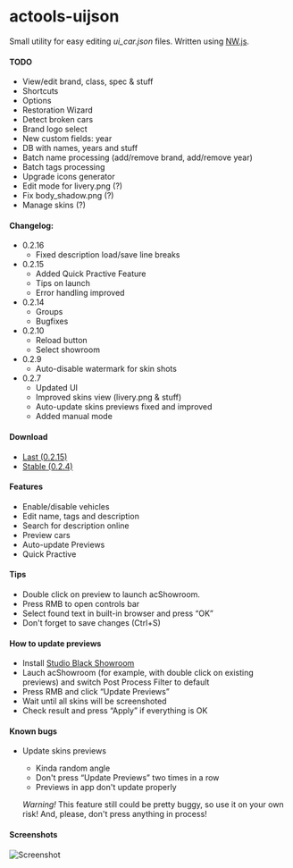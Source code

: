 # actools-uijson
Small utility for easy editing *ui_car.json* files. Written using [NW.js](http://nwjs.io/).

#### TODO
* View/edit brand, class, spec & stuff
* Shortcuts
* Options
* Restoration Wizard
* Detect broken cars
* Brand logo select
* New custom fields: year
* DB with names, years and stuff
* Batch name processing (add/remove brand, add/remove year)
* Batch tags processing
* Upgrade icons generator
* Edit mode for livery.png (?)
* Fix body_shadow.png (?)
* Manage skins (?)

#### Changelog:
* 0.2.16
    * Fixed description load/save line breaks 
* 0.2.15
    * Added Quick Practive Feature
    * Tips on launch
    * Error handling improved
* 0.2.14
    * Groups
    * Bugfixes
* 0.2.10
    * Reload button
    * Select showroom
* 0.2.9
    * Auto-disable watermark for skin shots
* 0.2.7
    * Updated UI
    * Improved skins view (livery.png & stuff)
    * Auto-update skins previews fixed and improved
    * Added manual mode

#### Download
* [Last (0.2.15)](https://yadi.sk/d/J4l0dpsrhJrBK)
* [Stable (0.2.4)](https://ascobash.wordpress.com/2015/06/14/actools-uijson/)

#### Features
* Enable/disable vehicles
* Edit name, tags and description
* Search for description online
* Preview cars
* Auto-update Previews
* Quick Practive

#### Tips
* Double click on preview to launch acShowroom.
* Press RMB to open controls bar
* Select found text in built-in browser and press “OK”
* Don't forget to save changes (Ctrl+S)

#### How to update previews
* Install [Studio Black Showroom](http://www.racedepartment.com/downloads/studio-black-showroom.4353/)
* Lauch acShowroom (for example, with double click on existing previews) and switch Post Process Filter to default
* Press RMB and click “Update Previews”
* Wait until all skins will be screenshoted
* Check result and press “Apply” if everything is OK

#### Known bugs
* Update skins previews
    * Kinda random angle
    * Don't press “Update Previews” two times in a row
    * Previews in app don't update properly

    *Warning!* This feature still could be pretty buggy, so use it on your own risk! And, please, don't press anything in process!

#### Screenshots
![Screenshot](http://i.imgur.com/AiPMrXT.png)
